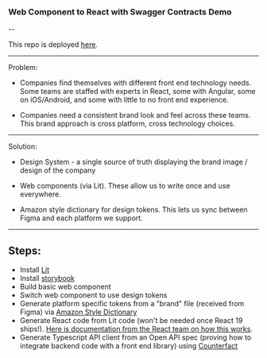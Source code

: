 ### Web Component to React with Swagger Contracts Demo 

-- 

This repo is deployed [here](https://kameronkales.com/alaska-demo). 

---

Problem: 

- Companies find themselves with different front end technology needs. Some teams are staffed with experts in React, some with Angular, some on iOS/Android, and some with little to no front end experience. 

- Companies need a consistent brand look and feel across these teams. This brand approach is cross platform, cross technology choices. 

---

Solution: 

- Design System - a single source of truth displaying the brand image / design of the company 

- Web components (via Lit). These allow us to write once and use everywhere. 

- Amazon style dictionary for design tokens. This lets us sync between Figma and each platform we support. 

---


## Steps: 

- Install [Lit](https://lit.dev) 
- Install [storybook](https://storybook.js.org/)
- Build basic web component 
- Switch web component to use design tokens 
- Generate platform specific tokens from a "brand" file (received from Figma) via [Amazon Style Dictionary](https://amzn.github.io/style-dictionary/#/)
- Generate React code from Lit code (won't be needed once React 19 ships!). [Here is documentation from the React team on how this works](https://react.dev/reference/react-dom/components#custom-html-elements).
- Generate Typescript API client from an Open API spec (proving how to integrate backend code with a front end library) using [Counterfact](https://counterfact.dev/)
